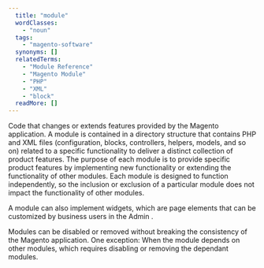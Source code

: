```yaml
---
  title: "module"
  wordClasses: 
    - "noun"
  tags: 
    - "magento-software"
  synonyms: []
  relatedTerms: 
    - "Module Reference"
    - "Magento Module"
    - "PHP"
    - "XML"
    - "block"
  readMore: []
---
```

Code that changes or extends features provided by the Magento application. A module is contained in a directory structure that contains PHP and XML files (configuration, blocks, controllers, helpers, models, and so on) related to a specific functionality to deliver a distinct collection of product features.
The purpose of each module is to provide specific product features by implementing new functionality or extending the functionality of other modules. Each module is designed to function independently, so the inclusion or exclusion of a particular module does not impact the functionality of other modules.

A module can also implement widgets, which are page elements that can be customized by business users in the Admin .

Modules can be disabled or removed without breaking the consistency of the Magento application. One exception: When the module depends on other modules, which requires disabling or removing the dependant modules.